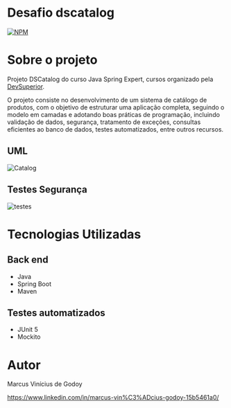 # Desafio dscatalog
[![NPM](https://img.shields.io/npm/l/react)](https://github.com/MarcusViniciusGodoy/dscatalog/blob/main/LICENSE)

# Sobre o projeto

Projeto DSCatalog do curso Java Spring Expert, cursos organizado pela [DevSuperior](https://devsuperior.com "Site da DevSuperior").

O projeto consiste no desenvolvimento de um sistema de catálogo de produtos, com o objetivo de estruturar uma aplicação completa, seguindo o modelo em camadas e adotando boas práticas de programação, incluindo validação de dados, segurança, tratamento de exceções, consultas eficientes ao banco de dados, testes automatizados, entre outros recursos.

## UML
![Catalog](https://github.com/MarcusViniciusGodoy/assets/blob/main/catalog.PNG)

## Testes Segurança
![testes](https://github.com/MarcusViniciusGodoy/assets/blob/main/testesDs.PNG)


# Tecnologias Utilizadas
## Back end
- Java
- Spring Boot
- Maven

## Testes automatizados
- JUnit 5
- Mockito

# Autor
Marcus Vinícius de Godoy 

https://www.linkedin.com/in/marcus-vin%C3%ADcius-godoy-15b5461a0/
